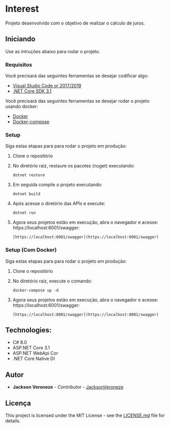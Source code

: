 # Interest

Projeto desenvolvido com o objetivo de realizar o cálculo de juros.

## Iniciando
Use as intruções abaixo para rodar o projeto.

### Requisitos
Você precisará das seguintes ferramentas se desejar codificar algo:

* [Visual Studio Code or 2017/2019](https://www.visualstudio.com/downloads/)
* [.NET Core SDK 3.1](https://www.microsoft.com/net/download)

Você precisará das seguintes ferramentas se desejar rodar o projeto usando docker:

* [Docker](https://www.docker.com/)
* [Docker-compose](https://docs.docker.com/compose/install/)

### Setup
Siga estas etapas para para rodar o projeto em produção:

  1. Clone o repositório
  
  2. No diretório raiz, restaure os pacotes (nuget) executando:
     ```
     dotnet restore
     ```
  3. Em seguida compile o projeto executando:
     ```
     dotnet build
     ```
  3. Após acesse o diretório das APIs e execute:
     ```
     dotnet run
     ```
  4. Agora seus projetos estão em execução, abra o navegador e acesse: https://localhost:6001/swagger:
     ```
     [https://localhost:6001/swagger](https://localhost:6001/swagger)
     ```

### Setup (Com Docker)

Siga estas etapas para para rodar o projeto em produção:

  1. Clone o repositório
  
  2. No diretório raiz, execute o comando:
     ```
     docker-compose up -d
     ```
  3. Agora seus projetos estão em execução, abra o navegador e acesse: https://localhost:6001/swagger:
     ```
     [https://localhost:8001/swagger](https://localhost:8001/swagger)
     ```

## Technologies:

- C# 8.0
- ASP.NET Core 3.1
- ASP.NET WebApi Cor
- .NET Core Native DI

## Autor
* **Jackson Veroneze** - *Contributor* - [JacksonVeroneze](https://github.com/JacksonVeroneze)


## Licença
This project is licensed under the MIT License - see the [LICENSE.md](https://github.com/jacksonveroneze/Shopping/blob/develop/LICENSE) file for details.
